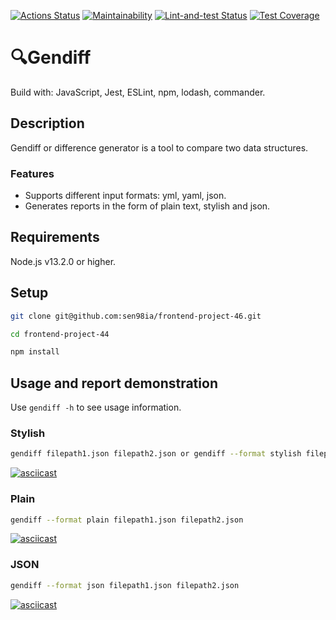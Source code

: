 [![Actions Status](https://github.com/sen98ia/frontend-project-46/actions/workflows/hexlet-check.yml/badge.svg)](https://github.com/sen98ia/frontend-project-46/actions)
[![Maintainability](https://api.codeclimate.com/v1/badges/b4ea84f28b3f2f18996b/maintainability)](https://codeclimate.com/github/sen98ia/frontend-project-46/maintainability)
[![Lint-and-test Status](https://github.com/sen98ia/frontend-project-46/actions/workflows/lint-and-test.yml/badge.svg)](https://github.com/sen98ia/frontend-project-46/actions)
[![Test Coverage](https://api.codeclimate.com/v1/badges/b4ea84f28b3f2f18996b/test_coverage)](https://codeclimate.com/github/sen98ia/frontend-project-46/test_coverage)

# :mag:Gendiff
Build with: JavaScript, Jest, ESLint, npm, lodash, commander.

## Description

Gendiff or difference generator is a tool to compare two data structures.

### Features

- Supports different input formats: yml, yaml, json.
- Generates reports in the form of plain text, stylish and json.

## Requirements

Node.js v13.2.0 or higher.

## Setup

```bash
git clone git@github.com:sen98ia/frontend-project-46.git
```
```bash
cd frontend-project-44
```
```bash
npm install
```

## Usage and report demonstration

Use `gendiff -h` to see usage information.

### Stylish

```bash
gendiff filepath1.json filepath2.json or gendiff --format stylish filepath1.json filepath2.json
```
[![asciicast](https://asciinema.org/a/sW6amtwCiF4BdRDFU9L2fQEeu.svg)](https://asciinema.org/a/sW6amtwCiF4BdRDFU9L2fQEeu)

### Plain
```bash
gendiff --format plain filepath1.json filepath2.json
```
[![asciicast](https://asciinema.org/a/0G0Nxiu4cp6eTNvgfW3pv4TwX.svg)](https://asciinema.org/a/0G0Nxiu4cp6eTNvgfW3pv4TwX)

### JSON
```bash
gendiff --format json filepath1.json filepath2.json
```
[![asciicast](https://asciinema.org/a/LNdZ0iG64JlfbYjhkf5dKE9Z5.svg)](https://asciinema.org/a/LNdZ0iG64JlfbYjhkf5dKE9Z5)